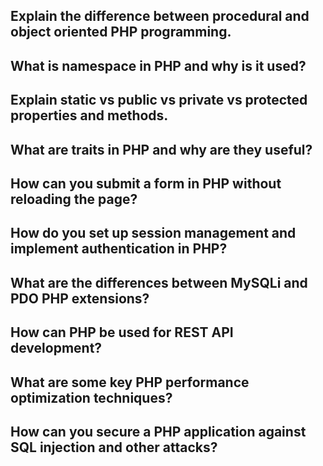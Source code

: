 ## Explain the difference between procedural and object oriented PHP programming.
## What is namespace in PHP and why is it used?
## Explain static vs public vs private vs protected properties and methods.
## What are traits in PHP and why are they useful?
## How can you submit a form in PHP without reloading the page?
## How do you set up session management and implement authentication in PHP?
## What are the differences between MySQLi and PDO PHP extensions?
## How can PHP be used for REST API development?
## What are some key PHP performance optimization techniques?
## How can you secure a PHP application against SQL injection and other attacks?
